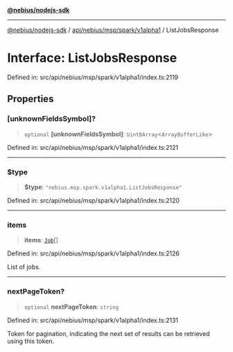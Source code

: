 [**@nebius/nodejs-sdk**](../../../../../../README.md)

***

[@nebius/nodejs-sdk](../../../../../../README.md) / [api/nebius/msp/spark/v1alpha1](../README.md) / ListJobsResponse

# Interface: ListJobsResponse

Defined in: src/api/nebius/msp/spark/v1alpha1/index.ts:2119

## Properties

### \[unknownFieldsSymbol\]?

> `optional` **\[unknownFieldsSymbol\]**: `Uint8Array`\<`ArrayBufferLike`\>

Defined in: src/api/nebius/msp/spark/v1alpha1/index.ts:2121

***

### $type

> **$type**: `"nebius.msp.spark.v1alpha1.ListJobsResponse"`

Defined in: src/api/nebius/msp/spark/v1alpha1/index.ts:2120

***

### items

> **items**: [`Job`](Job.md)[]

Defined in: src/api/nebius/msp/spark/v1alpha1/index.ts:2126

List of jobs.

***

### nextPageToken?

> `optional` **nextPageToken**: `string`

Defined in: src/api/nebius/msp/spark/v1alpha1/index.ts:2131

Token for pagination, indicating the next set of results can be retrieved using this token.
